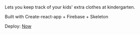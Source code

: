 Lets you keep track of your kids' extra clothes at kindergarten.

Built with Create-react-app + Firebase + Skeleton

Deploy: [Now](https://dagis-gauqkytado.now.sh)

